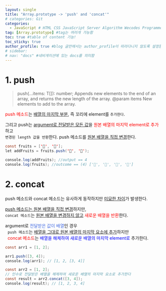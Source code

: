 ```yaml
---
layout: single
title: "Array.prototype -> 'push' and 'concat'"
# categories: Git
categories:
  - JavaScript # HTML CSS JavaScript Server Algorithm Wecodes Programmers CS Github Blog
tag: [Array.prototype] #tag는 여러개 가능함
toc: true #table of content 기능!
toc_sticky: true
author_profile: true #blog 글안에서는 author_profile이 따라다니지 않도록 설정함
# sidebar:
# nav: "docs" #네비게이션에 있는 docs를 의미함
---
```


# 1. push
> push(...items: T[]): number;
> Appends new elements to the end of an array, and returns the new length of the array.
> @param items New elements to add to the array.

<span style="color:red">push 메소드</span>는 <u>배열의 마지막 부분</u>, 즉 꼬리에 element를 `추가한다`.

그리고 push는 <u>argument로 전달받은 모든 값</u>을 <span style="color:red">원본 배열의 마지막 element로 추가</span>하고  
`변경된 length 값을 반환`한다. push 메소드를 <u>원본 배열을 직접 변경</u>한다.

```java
const fruits = ['🍎', '🍌'];
let addFruits = fruits.push('🍓', '🍑');

console.log(addFruits); //output == 4
console.log(fruits); //outcome == (4) ['🍎', '🍌', '🍓', '🍑']
```

# 2. concat
push 메소드와 concat 메소드는 유사하게 동작하지만 <u>미묘한 차이</u>가 발생한다.

<u>push 메소드는 원본 배열을 직접 변경</u>하지만,  
`concat 메소드`는 <u>원본 배열을 변경하지 않고</u> <span style="color:red">새로운 배열을 반환</span>한다.

argument로 <span style="color:royalblue">전달받은 값이 배열</span>인 경우  
&nbsp; `push 메소드`는 <u>배열을 그대로 원본 배열의 마지막 요소에 추가</u>하지만  
&nbsp; <span style="color:red">concat 메소드</span>는 <span style="color:blue">배열을 해체하여 새로운 배열의 마지막 element로</span> 추가한다.

```java
const arr1 = [1, 2];

arr1.push([3, 4]);
console.log(arr1); // [1, 2, [3, 4]]

const arr2 = [1, 2];
// 인수로 전달받은 배열을 해체하여 새로운 배열의 마지막 요소로 추가한다
const result = arr2.concat([3, 4]);
console.log(result); // [1, 2, 3, 4]
```

<!-- <span style="color:royalblue"> -->

<!-- 메소드 위에 변수 선언, 메소드 안에 메소드, 메소드 끝나고 리턴 -->

<!-- ### 2. Link 넣기

```

유형 1: (설명어를 입력) : [gunhee's coding blog](https://gunhee-jeong.github.io/)
유형 2: (URL 자동연결) : <https://gunhee-jeong.github.io/>
유형 3: (동일 파일 내 '문단으로 이동') : [1. Header로 이동](###-1-header)

```

유형 1: (설명어를 입력) : [gunhee's coding blog](https://gunhee-jeong.github.io/)
유형 2: (URL 자동연결) : <https://gunhee-jeong.github.io/>
유형 3: (동일 파일 내 '문단으로 이동') : [1. Header로 이동](#1-header)
유형 3의 방법

1. 특수문자를 제거
2. 스페이스는 -로 바꾸고
3. 대문자는 소문자로!
   그래서 ### 1. Header -> #1-header

## Link: [google][https://www.google.com/]

### 3. 수평선

```

---

```

---

### 4. 라인 바꾸기

```

스페이스바를 2번 눌러주면 다음칸으로
이동할 수 있어요!

```

---

스페이스바를 2번 눌러주면
다음칸으로 이동할 수 있어요!

### 5. list 만들기

```

1. 1번
2. 2번
3. 3번

- 순서없는 list
  - 순서없는 list
    - 순서없는 list

```

1. 1번
2. 2번
3. 3번

- 순서없는 list
  - 순서없는 list
    - 순서없는 list

---

### 6. font 관련

```

**진하게** -> 볼드
_기울여서_ -> 이탤릭체
~~취소선~~ -> 취소선

<ul>밑줄넣기</ul> -> 밑줄
<span style="color:red">빨간 글씨</span> -> 글자색
이것이 `인라인` 입니다 -> 인라인 코드
```

**진하게** -> 볼드
_기울여서_ -> 이탤릭체
~~취소선~~ -> 취소선
<u>밑줄넣기</u> -> 밑줄
<span style="color:red">빨간 글씨</span>
이것이 `인라인` 입니다 -> 인라인 코드

---

### 7. 인용구문

```
> coding
>
> > JavaScript
> >
> > > 내가 프짱!
```

> coding
>
> > JavaScript
> >
> > > 내가 프짱!

---

### 8. 이미지 삽입

```
유형1: ('사이즈를 조절' -> HTML 태그 사용) : <img src="https://gunhee-jeong.github.io/assets/images/blogLogo.png" width="300" height="200">
유형2: (이미지 삽입 후 -> 링크 걸기)
[![이미지](https://gunhee-jeong.github.io/assets/images/blogLogo/blogLogo.png)](https://gunhee-jeong.github.io/)
```

유형1: ('사이즈를 조절' -> HTML 태그 사용) : <img src="https://gunhee-jeong.github.io/assets/images/blogLogo.png" width="300" height="200">
유형2: (이미지 삽입 후 -> 링크 걸기)
[![이미지](https://gunhee-jeong.github.io/assets/images/blogLogo.png)](https://gunhee-jeong.github.io/)

### 9. 표 만들기

```
||국어|영어|
| :--- | ---: | :--: |
|건희 | 100점 | 100점
|철수 | 100점 | 100점
```

|      |  국어 | 영어  |
| :--- | ----: | :---: |
| 건희 | 100점 | 100점 |
| 철수 | 100점 | 100점 |

> - header를 넣고 싶은 경우 ---을 사용하고 :을 이용하여 정렬에 사용함!

### 10. 토글 만들기

```
<details>
<summary>여기를 누르세요</summary>
<div markdown="1">
숨겨진 내용
</div>
</details>
```

<details>
<summary>여기를 누르세요</summary>
<div markdown="1">
숨겨진 내용
</div>
</details> -->

